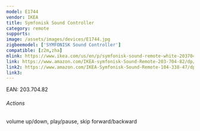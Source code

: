```yaml
---
model: E1744
vendor: IKEA
title: Symfonisk Sound Controller
category: remote
supports: 
image: /assets/images/devices/E1744.jpg
zigbeemodel: ['SYMFONISK Sound Controller']
compatible: [z2m,zha]
mlink: https://www.ikea.com/us/en/p/symfonisk-sound-remote-white-20370482/
link: https://www.amazon.com/IKEA-symfonisk-Sound-Remote-203-704-82/dp/B082W22BFC
link2: https://www.amazon.com/IKEA-Symfonisk-Sound-Remote-104-338-47/dp/B082W1GV75
link3: 
---
```

EAN: 203.704.82

###### Actions
 volume up/down, play/pause, skip forward/backward
